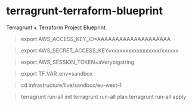 # terragrunt-terraform-blueprint
Terragrunt + Terraform Project Blueprint



> export AWS_ACCESS_KEY_ID=AAAAAAAAAAAAAAAAAAAA

> export AWS_SECRET_ACCESS_KEY=xxxxxxxxxxxxxxxxx/xxxxxx

> export AWS_SESSION_TOKEN=aVerybigstring

> export TF_VAR_env=sandbox

> cd infrastructure/live/sandbox/eu-west-1

> terragrunt run-all init
> terragrunt run-all plan
> terragrunt run-all apply
